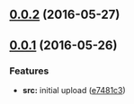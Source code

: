 <a name="0.0.2"></a>
## [0.0.2](https://github.com/TylorS/purescript-cycle/compare/v0.0.1...v0.0.2) (2016-05-27)



<a name="0.0.1"></a>
## [0.0.1](https://github.com/TylorS/purescript-cycle/compare/e7481c3...v0.0.1) (2016-05-26)


### Features

* **src:** initial upload ([e7481c3](https://github.com/TylorS/purescript-cycle/commit/e7481c3))



